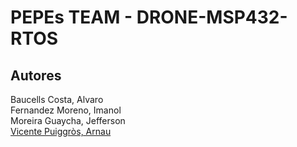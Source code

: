 # PEPEs TEAM - DRONE-MSP432-RTOS

## Autores
Baucells Costa, Alvaro <br />
Fernandez Moreno, Imanol <br />
Moreira Guaycha, Jefferson <br />
[Vicente Puiggròs, Arnau](https://github.com/arnaudeveloper) <br />
